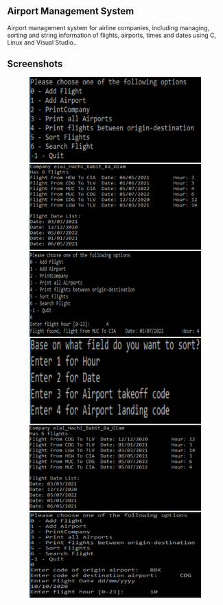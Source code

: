 ## Airport Management System
Airport management system for airline companies, including managing, sorting and string information of flights, airports, times and dates using C, Linux and Visual Studio..

## Screenshots
<div align="center">
<img
src="https://github.com/ybiblow/AirportManagementSystem/blob/master/Pictures/Menu.png?raw=true" width="400" height="200">
<img src="https://github.com/ybiblow/AirportManagementSystem/blob/master/Pictures/Company%20details.png?raw=true" width="400" height="200">
<img src="https://github.com/ybiblow/AirportManagementSystem/blob/master/Pictures/Flight%20search.png?raw=true" width="400" height="200">
<img src="https://github.com/ybiblow/AirportManagementSystem/blob/master/Pictures/Sorting%20options.png?raw=true" width="400" height="200">
<img src="https://github.com/ybiblow/AirportManagementSystem/blob/master/Pictures/Sorting%20flights%20based%20on%20date.png?raw=true" width="400" height="200">
<img src="https://github.com/ybiblow/AirportManagementSystem/blob/master/Pictures/Add%20flight.png?raw=true" width="400" height="200">
</div>
